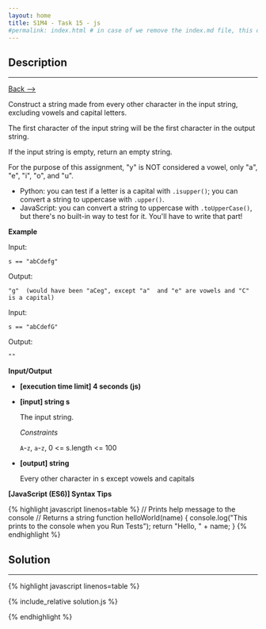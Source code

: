 ```yaml
---
layout: home
title: S1M4 - Task 15 - js
#permalink: index.html # in case of we remove the index.md file, this doc will be the index page
---
```


<div class="row">
<div class="columnStmt" markdown="1">

##  Description
------

[Back --> ](../README.md)

Construct a string made from every other character in the input string, excluding vowels and capital letters.

The first character of the input string will be the first character in the output string.

If the input string is empty, return an empty string.

For the purpose of this assignment, "y" is NOT considered a vowel, only "a", "e", "i", "o", and "u".

-   Python: you can test if a letter is a capital with `.isupper()`; you can convert a string to uppercase with `.upper()`.
-   JavaScript: you can convert a string to uppercase with `.toUpperCase()`, but there's no built-in way to test for it. You'll have to write that part!

**Example**

Input:
```
s == "abCdefg"
```
Output:
```
"g"  (would have been "aCeg", except "a"  and "e" are vowels and "C" is a capital)
```
Input:
```
s == "abCdefG"
```
Output:
```
""
```

**Input/Output**

* **[execution time limit] 4 seconds (js)**

* **[input] string s**

    The input string.

    *Constraints*

    `A`-`z`, `a`-`z`, 0 <= s.length <= 100

* **[output] string**

    Every other character in s except vowels and capitals

**[JavaScript (ES6)] Syntax Tips**

{% highlight javascript linenos=table %}
// Prints help message to the console
// Returns a string
function helloWorld(name) {
    console.log("This prints to the console when you Run Tests");
    return "Hello, " + name;
}
{% endhighlight %}

</div>
<div class="columnSol" markdown="1">

## Solution
------

{% highlight javascript linenos=table %}

{% include_relative solution.js %}

{% endhighlight %}

</div>
</div>